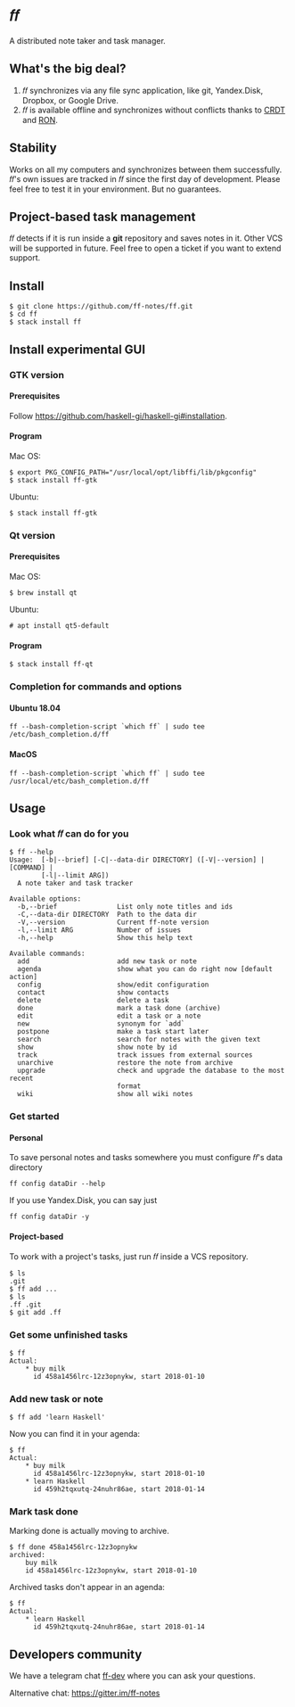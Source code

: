 # 𝑓𝑓

A distributed note taker and task manager.

## What's the big deal?

1.  𝑓𝑓 synchronizes via any file sync application, like git, Yandex.Disk,
    Dropbox, or Google Drive.
2.  𝑓𝑓 is available offline and synchronizes without conflicts thanks to
    [CRDT](https://en.wikipedia.org/wiki/Conflict-free_replicated_data_type)
    and [RON](http://replicated.cc).

## Stability

Works on all my computers and synchronizes between them successfully.
𝑓𝑓's own issues are tracked in 𝑓𝑓 since the first day of development.
Please feel free to test it in your environment.
But no guarantees.

## Project-based task management

𝑓𝑓 detects if it is run inside a **git** repository and saves notes in it.
Other VCS will be supported in future.
Feel free to open a ticket if you want to extend support.

## Install

    $ git clone https://github.com/ff-notes/ff.git
    $ cd ff
    $ stack install ff

## Install experimental GUI

### GTK version

#### Prerequisites

Follow https://github.com/haskell-gi/haskell-gi#installation.

#### Program

Mac OS:

    $ export PKG_CONFIG_PATH="/usr/local/opt/libffi/lib/pkgconfig"
    $ stack install ff-gtk

Ubuntu:

    $ stack install ff-gtk

### Qt version

#### Prerequisites

Mac OS:

    $ brew install qt

Ubuntu:

    # apt install qt5-default

#### Program

    $ stack install ff-qt

### Completion for commands and options

#### Ubuntu 18.04

    ff --bash-completion-script `which ff` | sudo tee /etc/bash_completion.d/ff

#### MacOS

    ff --bash-completion-script `which ff` | sudo tee /usr/local/etc/bash_completion.d/ff

## Usage

### Look what 𝑓𝑓 can do for you

    $ ff --help
    Usage:  [-b|--brief] [-C|--data-dir DIRECTORY] ([-V|--version] | [COMMAND] |
            [-l|--limit ARG])
      A note taker and task tracker

    Available options:
      -b,--brief               List only note titles and ids
      -C,--data-dir DIRECTORY  Path to the data dir
      -V,--version             Current ff-note version
      -l,--limit ARG           Number of issues
      -h,--help                Show this help text

    Available commands:
      add                      add new task or note
      agenda                   show what you can do right now [default action]
      config                   show/edit configuration
      contact                  show contacts
      delete                   delete a task
      done                     mark a task done (archive)
      edit                     edit a task or a note
      new                      synonym for `add`
      postpone                 make a task start later
      search                   search for notes with the given text
      show                     show note by id
      track                    track issues from external sources
      unarchive                restore the note from archive
      upgrade                  check and upgrade the database to the most recent
                               format
      wiki                     show all wiki notes

### Get started

#### Personal

To save personal notes and tasks somewhere you must configure 𝑓𝑓's data
directory

    ff config dataDir --help

If you use Yandex.Disk, you can say just

    ff config dataDir -y

#### Project-based

To work with a project's tasks, just run 𝑓𝑓 inside a VCS repository.

    $ ls
    .git
    $ ff add ...
    $ ls
    .ff .git
    $ git add .ff

### Get some unfinished tasks

    $ ff
    Actual:
        * buy milk
          id 458a1456lrc-12z3opnykw, start 2018-01-10

### Add new task or note

    $ ff add 'learn Haskell'

Now you can find it in your agenda:

    $ ff
    Actual:
        * buy milk
          id 458a1456lrc-12z3opnykw, start 2018-01-10
        * learn Haskell
          id 459h2tqxutq-24nuhr86ae, start 2018-01-14

### Mark task done

Marking done is actually moving to archive.

    $ ff done 458a1456lrc-12z3opnykw
    archived:
        buy milk
        id 458a1456lrc-12z3opnykw, start 2018-01-10

Archived tasks don't appear in an agenda:

    $ ff
    Actual:
        * learn Haskell
          id 459h2tqxutq-24nuhr86ae, start 2018-01-14

## Developers community

We have a telegram chat [ff-dev](https://t.me/ff_dev) where you can ask your questions.

Alternative chat: https://gitter.im/ff-notes
